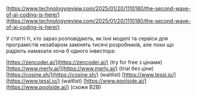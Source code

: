 <!--
date: 2025-01-28T12:14:04
-->

 [https://www.technologyreview.com/2025/01/20/1110180/the-second-wave-of-ai-coding-is-here/](https://www.technologyreview.com/2025/01/20/1110180/the-second-wave-of-ai-coding-is-here/)

У статті ті, хто зараз розповідають, як їхні моделі та сервіси для програмістів незабаром замінять тисячі розробників, але поки що радіють намахати хоча б одного інвестора:

 [https://zencoder.ai/](https://zencoder.ai/) (try for free з цінами)
 [https://www.merly.ai/](https://www.merly.ai/) (trial без ціни)
 [https://cosine.sh/](https://cosine.sh/)   (waitlist)
 [https://www.tessl.io/](https://www.tessl.io/)  (waitlist)
 [https://www.poolside.ai/](https://www.poolside.ai/) (схоже B2B)